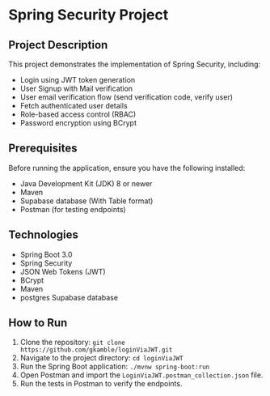 # Spring Security Project 

## Project Description
This project demonstrates the implementation of Spring Security, including:
- Login using JWT token generation 
- User Signup with Mail verification
- User email verification flow (send verification code, verify user)
- Fetch authenticated user details
- Role-based access control (RBAC)
- Password encryption using BCrypt

## Prerequisites
Before running the application, ensure you have the following installed:

- Java Development Kit (JDK) 8 or newer
- Maven
- Supabase database (With Table format)
- Postman (for testing endpoints)

## Technologies
- Spring Boot 3.0
- Spring Security
- JSON Web Tokens (JWT)
- BCrypt
- Maven
- postgres Supabase database

## How to Run
1. Clone the repository: `git clone https://github.com/gkamble/loginViaJWT.git`
2. Navigate to the project directory: `cd loginViaJWT`
3. Run the Spring Boot application: `./mvnw spring-boot:run`
4. Open Postman and import the `LoginViaJWT.postman_collection.json` file.
5. Run the tests in Postman to verify the endpoints.